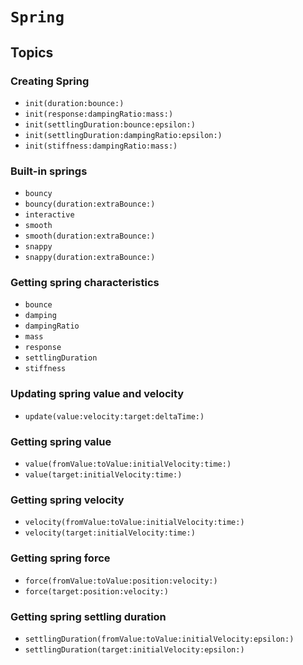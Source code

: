 # ``Spring``

## Topics

### Creating Spring

- ``init(duration:bounce:)``
- ``init(response:dampingRatio:mass:)``
- ``init(settlingDuration:bounce:epsilon:)``
- ``init(settlingDuration:dampingRatio:epsilon:)``
- ``init(stiffness:dampingRatio:mass:)``

### Built-in springs

- ``bouncy``
- ``bouncy(duration:extraBounce:)``
- ``interactive``
- ``smooth``
- ``smooth(duration:extraBounce:)``
- ``snappy``
- ``snappy(duration:extraBounce:)``

### Getting spring characteristics

- ``bounce``
- ``damping``
- ``dampingRatio``
- ``mass``
- ``response``
- ``settlingDuration``
- ``stiffness``

### Updating spring value and velocity

- ``update(value:velocity:target:deltaTime:)``

### Getting spring value

- ``value(fromValue:toValue:initialVelocity:time:)``
- ``value(target:initialVelocity:time:)``

### Getting spring velocity

- ``velocity(fromValue:toValue:initialVelocity:time:)``
- ``velocity(target:initialVelocity:time:)``

### Getting spring force

- ``force(fromValue:toValue:position:velocity:)``
- ``force(target:position:velocity:)``

### Getting spring settling duration

- ``settlingDuration(fromValue:toValue:initialVelocity:epsilon:)``
- ``settlingDuration(target:initialVelocity:epsilon:)``

